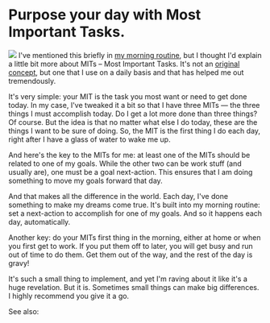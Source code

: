# Purpose your day with Most Important Tasks.
![][1]
I've mentioned this briefly in [my morning routine][2], but I thought I'd explain a little bit more about MITs – Most Important Tasks. It's not an [original concept][3], but one that I use on a daily basis and that has helped me out tremendously.

It's very simple: your MIT is the task you most want or need to get done today. In my case, I've tweaked it a bit so that I have three MITs — the three things I must accomplish today. Do I get a lot more done than three things? Of course. But the idea is that no matter what else I do today, these are the things I want to be sure of doing. So, the MIT is the first thing I do each day, right after I have a glass of water to wake me up.

And here's the key to the MITs for me: at least one of the MITs should be related to one of my goals. While the other two can be work stuff (and usually are), one must be a goal next-action. This ensures that I am doing something to move my goals forward that day.

And that makes all the difference in the world. Each day, I've done something to make my dreams come true. It's built into my morning routine: set a next-action to accomplish for one of my goals. And so it happens each day, automatically.

Another key: do your MITs first thing in the morning, either at home or when you first get to work. If you put them off to later, you will get busy and run out of time to do them. Get them out of the way, and the rest of the day is gravy!

It's such a small thing to implement, and yet I'm raving about it like it's a huge revelation. But it is. Sometimes small things can make big differences. I highly recommend you give it a go.

See also:

[1]: http://bp0.blogger.com/_YVL9GETEzNg/Rch57KSqVjI/AAAAAAAAADA/3sJUiXvFW0U/s200/stretch.jpg
[2]: http://zenhabits.net/2007/01/habit-4-my-morning-routine/
[3]: http://lifehacker.com/software/top/geek-to-live--control-your-workday-187074.php
  
